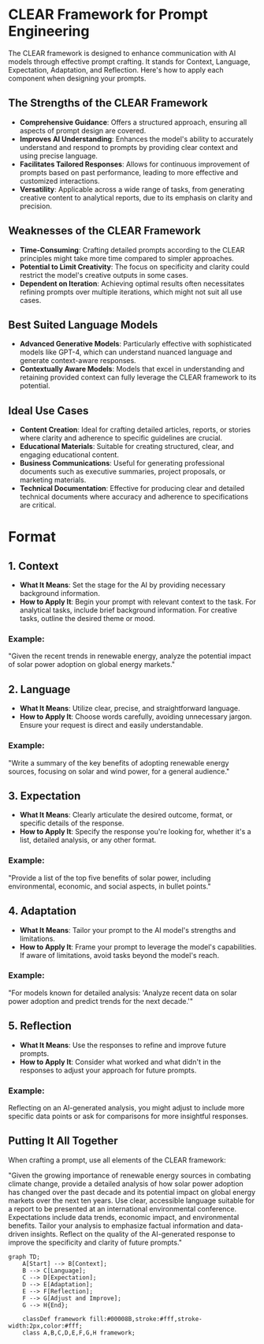 # CLEAR Framework for Prompt Engineering

The CLEAR framework is designed to enhance communication with AI models through effective prompt crafting. It stands for Context, Language, Expectation, Adaptation, and Reflection. Here's how to apply each component when designing your prompts.


## The Strengths of the CLEAR Framework

- **Comprehensive Guidance**: Offers a structured approach, ensuring all aspects of prompt design are covered.
- **Improves AI Understanding**: Enhances the model's ability to accurately understand and respond to prompts by providing clear context and using precise language.
- **Facilitates Tailored Responses**: Allows for continuous improvement of prompts based on past performance, leading to more effective and customized interactions.
- **Versatility**: Applicable across a wide range of tasks, from generating creative content to analytical reports, due to its emphasis on clarity and precision.

## Weaknesses of the CLEAR Framework

- **Time-Consuming**: Crafting detailed prompts according to the CLEAR principles might take more time compared to simpler approaches.
- **Potential to Limit Creativity**: The focus on specificity and clarity could restrict the model's creative outputs in some cases.
- **Dependent on Iteration**: Achieving optimal results often necessitates refining prompts over multiple iterations, which might not suit all use cases.

## Best Suited Language Models

- **Advanced Generative Models**: Particularly effective with sophisticated models like GPT-4, which can understand nuanced language and generate context-aware responses.
- **Contextually Aware Models**: Models that excel in understanding and retaining provided context can fully leverage the CLEAR framework to its potential.

## Ideal Use Cases

- **Content Creation**: Ideal for crafting detailed articles, reports, or stories where clarity and adherence to specific guidelines are crucial.
- **Educational Materials**: Suitable for creating structured, clear, and engaging educational content.
- **Business Communications**: Useful for generating professional documents such as executive summaries, project proposals, or marketing materials.
- **Technical Documentation**: Effective for producing clear and detailed technical documents where accuracy and adherence to specifications are critical.

# Format

## 1. Context

- **What It Means**: Set the stage for the AI by providing necessary background information.
- **How to Apply It**: Begin your prompt with relevant context to the task. For analytical tasks, include brief background information. For creative tasks, outline the desired theme or mood.

### Example:
"Given the recent trends in renewable energy, analyze the potential impact of solar power adoption on global energy markets."

## 2. Language

- **What It Means**: Utilize clear, precise, and straightforward language.
- **How to Apply It**: Choose words carefully, avoiding unnecessary jargon. Ensure your request is direct and easily understandable.

### Example:
"Write a summary of the key benefits of adopting renewable energy sources, focusing on solar and wind power, for a general audience."

## 3. Expectation

- **What It Means**: Clearly articulate the desired outcome, format, or specific details of the response.
- **How to Apply It**: Specify the response you're looking for, whether it's a list, detailed analysis, or any other format.

### Example:
"Provide a list of the top five benefits of solar power, including environmental, economic, and social aspects, in bullet points."

## 4. Adaptation

- **What It Means**: Tailor your prompt to the AI model's strengths and limitations.
- **How to Apply It**: Frame your prompt to leverage the model's capabilities. If aware of limitations, avoid tasks beyond the model's reach.

### Example:
"For models known for detailed analysis: 'Analyze recent data on solar power adoption and predict trends for the next decade.'"

## 5. Reflection

- **What It Means**: Use the responses to refine and improve future prompts.
- **How to Apply It**: Consider what worked and what didn't in the responses to adjust your approach for future prompts.

### Example:
Reflecting on an AI-generated analysis, you might adjust to include more specific data points or ask for comparisons for more insightful responses.

## Putting It All Together

When crafting a prompt, use all elements of the CLEAR framework:

"Given the growing importance of renewable energy sources in combating climate change, provide a detailed analysis of how solar power adoption has changed over the past decade and its potential impact on global energy markets over the next ten years. Use clear, accessible language suitable for a report to be presented at an international environmental conference. Expectations include data trends, economic impact, and environmental benefits. Tailor your analysis to emphasize factual information and data-driven insights. Reflect on the quality of the AI-generated response to improve the specificity and clarity of future prompts."

```mermaid
graph TD;
    A[Start] --> B[Context];
    B --> C[Language];
    C --> D[Expectation];
    D --> E[Adaptation];
    E --> F[Reflection];
    F --> G[Adjust and Improve];
    G --> H{End};

    classDef framework fill:#00008B,stroke:#fff,stroke-width:2px,color:#fff;
    class A,B,C,D,E,F,G,H framework;
```

